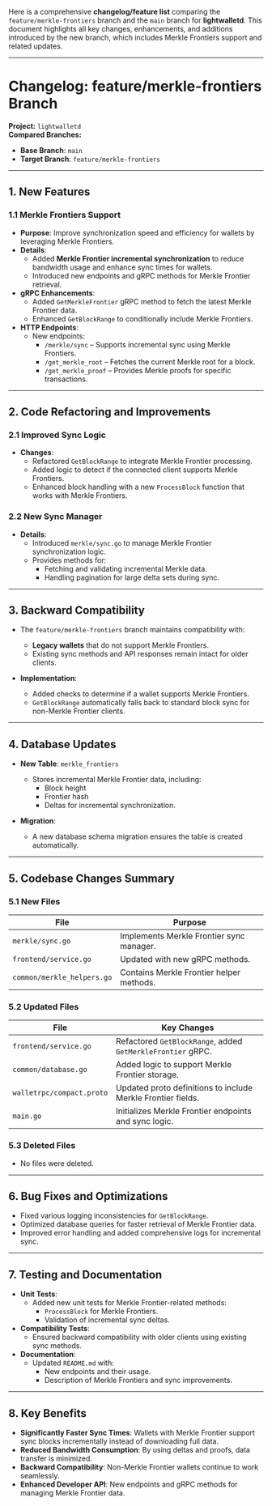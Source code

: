 Here is a comprehensive **changelog/feature list** comparing the `feature/merkle-frontiers` branch and the `main` branch for **lightwalletd**. This document highlights all key changes, enhancements, and additions introduced by the new branch, which includes Merkle Frontiers support and related updates.

---

# **Changelog: feature/merkle-frontiers Branch**
**Project:** `lightwalletd`  
**Compared Branches:**  
- **Base Branch**: `main`  
- **Target Branch**: `feature/merkle-frontiers`

---

## **1. New Features**

### **1.1 Merkle Frontiers Support**
- **Purpose**: Improve synchronization speed and efficiency for wallets by leveraging Merkle Frontiers.
- **Details**:
  - Added **Merkle Frontier incremental synchronization** to reduce bandwidth usage and enhance sync times for wallets.
  - Introduced new endpoints and gRPC methods for Merkle Frontier retrieval.
- **gRPC Enhancements**:
  - Added `GetMerkleFrontier` gRPC method to fetch the latest Merkle Frontier data.
  - Enhanced `GetBlockRange` to conditionally include Merkle Frontiers.
- **HTTP Endpoints**:
  - New endpoints:
    - `/merkle/sync` – Supports incremental sync using Merkle Frontiers.
    - `/get_merkle_root` – Fetches the current Merkle root for a block.
    - `/get_merkle_proof` – Provides Merkle proofs for specific transactions.

---

## **2. Code Refactoring and Improvements**

### **2.1 Improved Sync Logic**
- **Changes**:
  - Refactored `GetBlockRange` to integrate Merkle Frontier processing.
  - Added logic to detect if the connected client supports Merkle Frontiers.
  - Enhanced block handling with a new `ProcessBlock` function that works with Merkle Frontiers.

### **2.2 New Sync Manager**
- **Details**:
  - Introduced `merkle/sync.go` to manage Merkle Frontier synchronization logic.
  - Provides methods for:
    - Fetching and validating incremental Merkle data.
    - Handling pagination for large delta sets during sync.

---

## **3. Backward Compatibility**
- The `feature/merkle-frontiers` branch maintains compatibility with:
  - **Legacy wallets** that do not support Merkle Frontiers.
  - Existing sync methods and API responses remain intact for older clients.

- **Implementation**:
  - Added checks to determine if a wallet supports Merkle Frontiers.
  - `GetBlockRange` automatically falls back to standard block sync for non-Merkle Frontier clients.

---

## **4. Database Updates**
- **New Table**: `merkle_frontiers`
  - Stores incremental Merkle Frontier data, including:
    - Block height
    - Frontier hash
    - Deltas for incremental synchronization.

- **Migration**:
  - A new database schema migration ensures the table is created automatically.

---

## **5. Codebase Changes Summary**

### **5.1 New Files**
| File                      | Purpose                                  |
|---------------------------|------------------------------------------|
| `merkle/sync.go`          | Implements Merkle Frontier sync manager. |
| `frontend/service.go`     | Updated with new gRPC methods.           |
| `common/merkle_helpers.go`| Contains Merkle Frontier helper methods. |

### **5.2 Updated Files**
| File                      | Key Changes                                                         |
|---------------------------|---------------------------------------------------------------------|
| `frontend/service.go`     | Refactored `GetBlockRange`, added `GetMerkleFrontier` gRPC.         |
| `common/database.go`      | Added logic to support Merkle Frontier storage.                     |
| `walletrpc/compact.proto` | Updated proto definitions to include Merkle Frontier fields.        |
| `main.go`                 | Initializes Merkle Frontier endpoints and sync logic.               |

### **5.3 Deleted Files**
- No files were deleted.

---

## **6. Bug Fixes and Optimizations**
- Fixed various logging inconsistencies for `GetBlockRange`.
- Optimized database queries for faster retrieval of Merkle Frontier data.
- Improved error handling and added comprehensive logs for incremental sync.

---

## **7. Testing and Documentation**
- **Unit Tests**:
  - Added new unit tests for Merkle Frontier-related methods:
    - `ProcessBlock` for Merkle Frontiers.
    - Validation of incremental sync deltas.
- **Compatibility Tests**:
  - Ensured backward compatibility with older clients using existing sync methods.
- **Documentation**:
  - Updated `README.md` with:
    - New endpoints and their usage.
    - Description of Merkle Frontiers and sync improvements.

---

## **8. Key Benefits**
- **Significantly Faster Sync Times**: Wallets with Merkle Frontier support sync blocks incrementally instead of downloading full data.
- **Reduced Bandwidth Consumption**: By using deltas and proofs, data transfer is minimized.
- **Backward Compatibility**: Non-Merkle Frontier wallets continue to work seamlessly.
- **Enhanced Developer API**: New endpoints and gRPC methods for managing Merkle Frontier data.


